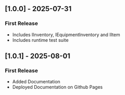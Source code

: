 ## [1.0.0] - 2025-07-31
### First Release
- Includes IInventory, IEquipmentInventory and IItem
- Includes runtime test suite

## [1.0.1] - 2025-08-01
### First Release
- Added Documentation
- Deployed Documentation on Github Pages
